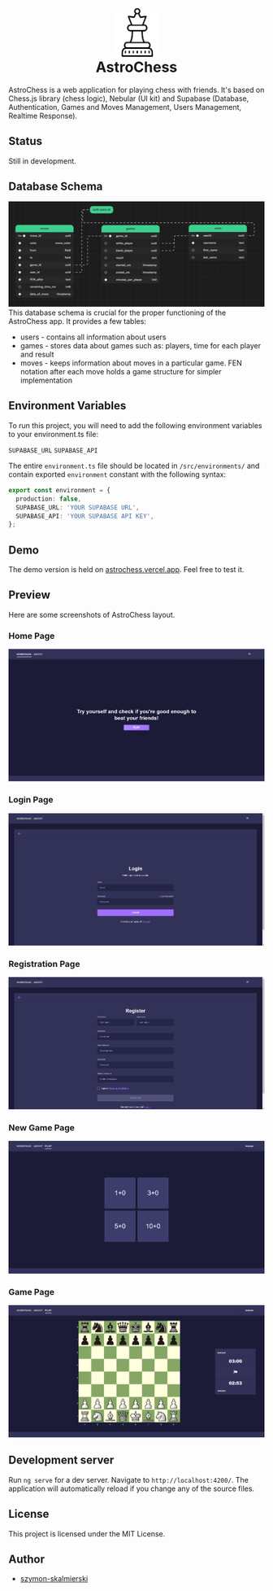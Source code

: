<p align="center" style="margin-bottom: 0px">
  <img src="/src/assets/images/favicon.png" alt="favicon">
</p>
<h1 align="center" style="margin-top: 0px !important;">AstroChess</h1>
AstroChess is a web application for playing chess with friends. It's based on Chess.js library (chess logic), Nebular (UI kit) and Supabase (Database, Authentication, Games and Moves Management, Users Management, Realtime Response).
<br>

## Status

Still in development.

## Database Schema

<img src="/src/assets/images/supabase-schema.png" alt="database-schema">
This database schema is crucial for the proper functioning of the AstroChess app. It provides a few tables:
<ul>
  <li>users - contains all information about users</li>
  <li>games - stores data about games such as: players, time for each player and result</li>
  <li>moves - keeps information about moves in a particular game. FEN notation after each move holds a game structure for simpler implementation</li>
</ul>

## Environment Variables

To run this project, you will need to add the following environment variables to your environment.ts file:

`SUPABASE_URL`
`SUPABASE_API`

The entire `environment.ts` file should be located in `/src/environments/` and contain exported `environment` constant with the following syntax:

```typescript
export const environment = {
  production: false,
  SUPABASE_URL: 'YOUR SUPABASE URL',
  SUPABASE_API: 'YOUR SUPABASE API KEY',
};
```

## Demo

The demo version is held on [astrochess.vercel.app](http://astrochess.vercel.app). Feel free to test it.

## Preview
Here are some screenshots of AstroChess layout.

### Home Page
<img src="/src/assets/images/layout/homepage.png" alt="Home Page">

### Login Page
<img src="/src/assets/images/layout/login.png" alt="Login Page">

### Registration Page
<img src="/src/assets/images/layout/registration.png" alt="Registration Page">

### New Game Page
<img src="/src/assets/images/layout/new-game.png" alt="New Game Page">

### Game Page
<img src="/src/assets/images/layout/game.png" alt="Game Page">

## Development server

Run `ng serve` for a dev server. Navigate to `http://localhost:4200/`. The application will automatically reload if you change any of the source files.

## License

This project is licensed under the MIT License.

## Author

- [szymon-skalmierski](https://github.com/szymon-skalmierski)
